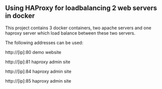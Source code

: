 ## Using HAProxy for loadbalancing 2 web servers in docker

This project contains 3 docker containers, two apache servers and one haproxy server which load balance between these two servers.

The following addresses can be used:

http://[ip]:80     demo website

http://[ip]:81     haproxy admin site

http://[ip]:84     haproxy admin site

http://[ip]:85     haproxy admin site
